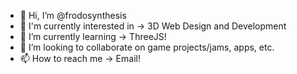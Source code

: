 - 👋 Hi, I’m @frodosynthesis
- 👀 I'm currently interested in -> 3D Web Design and Development
- 🌱 I’m currently learning -> ThreeJS!
- 💞️ I’m looking to collaborate on game projects/jams, apps, etc.
- 📫 How to reach me -> Email!

<!---
frodosynthesis/frodosynthesis is a ✨ special ✨ repository because its `README.md` (this file) appears on your GitHub profile.
You can click the Preview link to take a look at your changes.
--->
